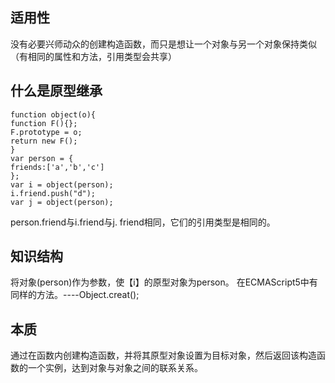 
## 适用性

没有必要兴师动众的创建构造函数，而只是想让一个对象与另一个对象保持类似（有相同的属性和方法，引用类型会共享）

## 什么是原型继承

```
function object(o){
function F(){};
F.prototype = o;
return new F();
}
var person = {
friends:['a','b','c']
};
var i = object(person);
i.friend.push("d");
var j = object(person);
```

person.friend与i.friend与j.
friend相同，它们的引用类型是相同的。


## 知识结构

将对象(person)作为参数，使【i】的原型对象为person。
在ECMAScript5中有同样的方法。----Object.creat();

## 本质

通过在函数内创建构造函数，并将其原型对象设置为目标对象，然后返回该构造函数的一个实例，达到对象与对象之间的联系关系。